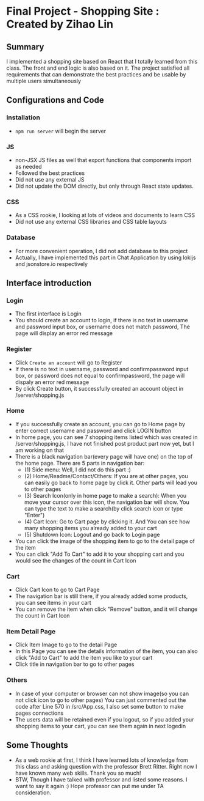 # Final Project - Shopping Site : Created by Zihao Lin

## Summary
I implemented a shopping site based on React that I totally learned from this class. The front and end logic is also based on it. The project satisfied all requirements that can demonstrate the best practices and be usable by multiple users simultaneously

## Configurations and Code

### Installation
* `npm run server` will begin the server

### JS
* non-JSX JS files as well that export functions that components import as needed
* Followed the best practices
* Did not use any external JS
* Did not update the DOM directly, but only through React state updates.

### CSS
* As a CSS rookie, I looking at lots of videos and documents to learn CSS
* Did not use any external CSS libraries and CSS table layouts

### Database
* For more convenient operation, I did not add database to this project
* Actually, I have implemented this part in Chat Application by using lokijs and jsonstore.io respectively

## Interface introduction

### Login
* The first interface is Login
* You should create an account to login, if there is no text in username and password input box, or username does not match password, The page will display an error red message

### Register
* Click `Create an account` will go to Register
* If there is no text in username, password and confirmpassword input box, or password does not equal to confirmpassword, the page will dispaly an error red message
* By click Create button, it successfully created an account object in /server/shopping.js

### Home
* If you successfully create an account, you can go to Home page by enter correct username and password and click LOGIN button
* In home page, you can see 7 shopping items listed which was created in /server/shopping.js, I have not finished post product part now yet, but I am working on that
* There is a black navigation bar(every page will have one) on the top of the home page. There are 5 parts in navigation bar:
  * (1) Side menu: Well, I did not do this part :)
  * (2) Home/Readme/Contact/Others: If you are at other pages, you can easily go back to home page by click it. Other parts will       lead you to other pages
  * (3) Search Icon(only in home page to make a search): When you move your cursor over this icon, the navigation bar will show.       You can type the text to make a search(by click search icon or type "Enter")
  * (4) Cart Icon: Go to Cart page by clicking it. And You can see how many shopping items you already added to your cart
  * (5) Shutdown Icon: Logout and go back to Login page
* You can click the image of the shopping item to go to the detail page of the item
* You can click "Add To Cart" to add it to your shopping cart and you would see the changes of the count in Cart Icon

### Cart
* Click Cart Icon to go to Cart Page
* The navigation bar is still there, if you already added some products, you can see items in your cart
* You can remove the item when click "Remove" button, and it will change the count in Cart Icon

### Item Detail Page
* Click Item Image to go to the detail Page
* In this Page you can see the details information of the item, you can also click "Add to Cart" to add the item you like to your cart
* Click title in navigation bar to go to other pages
  
### Others
* In case of your computer or browser can not show image(so you can not click icon to go to other pages) You can just commented out the code after Line 570 in /src/App.css, I also set some button to make pages connections
* The users data will be retained even if you logout, so if you added your shopping items to your cart, you can see them again in next logedin


## Some Thoughts
* As a web rookie at first, I think I have learned lots of knowledge from this class and asking question with the professor Brett Ritter. Right now I have known many web skills. Thank you so much!
* BTW, Though I have talked with professor and listed some reasons. I want to say it again :) Hope professor can put me under TA consideration.

